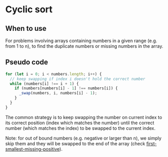 # Cyclic sort

## When to use

For problems involving arrays containing numbers in a given range (e.g. from 1 to n), to find the duplicate numbers or missing numbers in the array.

## Pseudo code

```javascript
for (let i = 0; i < numbers.length; i++) {
  // keep swapping if index i doesn't hold the correct number
  while (numbers[i] !== i + 1) {
    if (numbers[numbers[i] - 1] !== numbers[i]) {
      _swap(numbers, i, numbers[i] - 1);
    }
  }
}
```

The common strategy is to keep swapping the number on current index to its correct position (index which matches the number) until the correct number (which matches the index) to be swapped to the current index.

Note: for out of bound numbers (e.g. negative or larger than n), we simply skip them and they will be swapped to the end of the array (check [first-smallest-missing-positive](41_first-smallest-missing-positive.js)).
